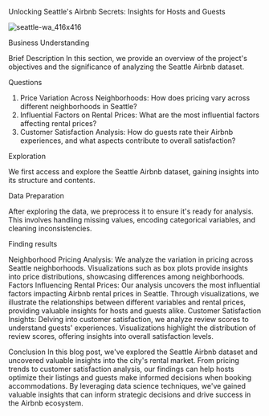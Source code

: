 Unlocking Seattle's Airbnb Secrets: Insights for Hosts and Guests

![seattle-wa_416x416](https://github.com/anhtran192/Write-a-Data-Science-Blog-Post/assets/147739264/6f4f4682-93b6-43e2-957c-60e8f477b272)


Business Understanding

Brief Description
In this section, we provide an overview of the project's objectives and the significance of analyzing the Seattle Airbnb dataset.

Questions

1. Price Variation Across Neighborhoods: How does pricing vary across different neighborhoods in Seattle?
2. Influential Factors on Rental Prices: What are the most influential factors affecting rental prices?
3. Customer Satisfaction Analysis: How do guests rate their Airbnb experiences, and what aspects contribute to overall satisfaction?

Exploration

We first access and explore the Seattle Airbnb dataset, gaining insights into its structure and contents.

Data Preparation

After exploring the data, we preprocess it to ensure it's ready for analysis. This involves handling missing values, encoding categorical variables, and cleaning inconsistencies.


Finding results

Neighborhood Pricing Analysis: We analyze the variation in pricing across Seattle neighborhoods. Visualizations such as box plots provide insights into price distributions, showcasing differences among neighborhoods.
Factors Influencing Rental Prices: Our analysis uncovers the most influential factors impacting Airbnb rental prices in Seattle. Through visualizations, we illustrate the relationships between different variables and rental prices, providing valuable insights for hosts and guests alike.
Customer Satisfaction Insights: Delving into customer satisfaction, we analyze review scores to understand guests' experiences. Visualizations highlight the distribution of review scores, offering insights into overall satisfaction levels.

Conclusion
In this blog post, we've explored the Seattle Airbnb dataset and uncovered valuable insights into the city's rental market. From pricing trends to customer satisfaction analysis, our findings can help hosts optimize their listings and guests make informed decisions when booking accommodations. By leveraging data science techniques, we've gained valuable insights that can inform strategic decisions and drive success in the Airbnb ecosystem.

